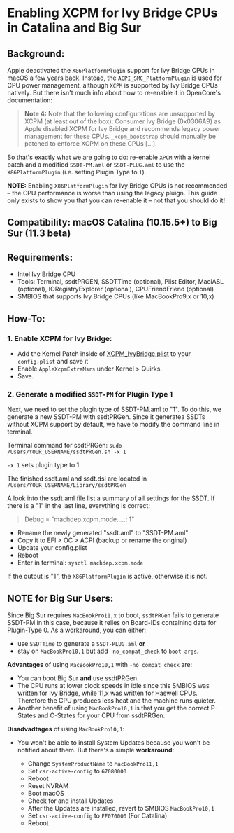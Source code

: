 # Enabling XCPM for Ivy Bridge CPUs in Catalina and Big Sur

## Background: 
Apple deactivated the `X86PlatformPlugin` support for Ivy Bridge CPUs in macOS a few years back. Instead, the `ACPI_SMC_PlatformPlugin` is used for CPU power management, although `XCPM` is supported by Ivy Bridge CPUs natively. But there isn't much info about how to re-enable it in OpenCore's documentation:

> **Note 4:** Note that the following configurations are unsupported by XCPM (at least out of the box): Consumer Ivy Bridge (0x0306A9) as Apple disabled XCPM for Ivy Bridge and recommends legacy power management for these CPUs. `_xcpm_bootstrap` should manually be patched to enforce XCPM on these CPUs […].

So that's exactly what we are going to do: re-enable `XPCM` with a kernel patch and a modified `SSDT-PM.aml` or `SSDT-PLUG.aml` to use the `X86PlatformPlugin` (i.e. setting Plugin Type to `1`).

**NOTE:** Enabling `X86PlatformPlugin` for Ivy Bridge CPUs is not recommended – the CPU performance is worse than using the legacy pluign. This guide only exists to show you that you can re-enable it – not that you should do it! 

## Compatibility: macOS Catalina (10.15.5+) to Big Sur (11.3 beta)

## Requirements:

* Intel Ivy Bridge CPU
* Tools: Terminal, ssdtPRGEN, SSDTTime (optional), Plist Editor, MaciASL (optional), IORegistryExplorer (optional), CPUFriendFriend (optional)
* SMBIOS that supports Ivy Bridge CPUs (like MacBookPro9,x or 10,x)

## How-To:

### 1. Enable XCPM for Ivy Bridge:
* Add the Kernel Patch inside of [XCPM_IvyBridge.plist](https://github.com/5T33Z0/Lenovo-T530-Hackinosh-OpenCore/blob/main/Guides/XCPM_IvyBridge.plist) to your `config.plist` and save it
* Enable `AppleXcpmExtraMsrs` under Kernel > Quirks.
* Save.

### 2. Generate a modified `SSDT-PM` for Plugin Type 1
Next, we need to set the plugin type of SSDT-PM.aml to "1". To do this, we generate a new SSDT-PM with ssdtPRGen. Since it generatea SSDTs without XCPM support by default, we have to modify the command line in terminal.

Terminal command for ssdtPRGen: `sudo /Users/YOUR_USERNAME/ssdtPRGen.sh -x 1`

`-x 1` sets plugin type to 1

The finished ssdt.aml and ssdt.dsl are located in `/Users/YOUR_USERNAME/Library/ssdtPRGen`

A look into the ssdt.aml file list a summary of all settings for the SSDT. If there is a "1" in the last line, everything is correct:

> Debug = "machdep.xcpm.mode.....: 1"

* Rename the newly generated "ssdt.aml" to "SSDT-PM.aml"
* Copy it to EFI > OC > ACPI (backup or rename the original)
* Update your config.plist
* Reboot
* Enter in terminal: `sysctl machdep.xcpm.mode`

If the output is "1", the `X86PlatformPlugin` is active, otherwise it is not.

## NOTE for Big Sur Users:
Since Big Sur requires `MacBookPro11,x` to boot, `ssdtPRGen` fails to generate SSDT-PM in this case, because it relies on Board-IDs containing data for Plugin-Type 0. As a workaround, you can either:

- use `SSDTTime` to generate a `SSDT-PLUG.aml` **or** 
- stay on `MacBookPro10,1` but add `-no_compat_check` to `boot-args`.

**Advantages** of using `MacBookPro10,1` with `-no_compat_check` are:

- You can boot Big Sur **and** use ssdtPRGen. 
- The CPU runs at lower clock speeds in idle since this SMBIOS was written for Ivy Bridge, while 11,x was written for Haswell CPUs. Therefore the CPU produces less heat and the machine runs quieter.
- Another benefit of using `MacBookPro10,1` is that you get the correct P-States and C-States for your CPU from ssdtPRGen.

**Disadvadtages** of using `MacBookPro10,1`: 

- You won't be able to install System Updates because you won't be notified about them. But there's a simple **workaround**:

  - Change `SystemProductName` to `MacBookPro11,1`
  - Set `csr-active-config` to `67080000`
  - Reboot
  - Reset NVRAM
  - Boot macOS
  - Check for and install Updates
  - After the Updates are installed, revert to SMBIOS `MacBookPro10,1`
  - Set `csr-active-config` to `FF070000` (For Catalina)
  - Reboot

